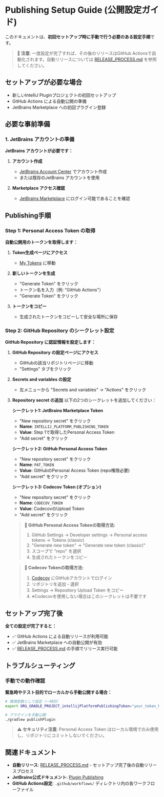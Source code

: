 # Publishing Setup Guide (公開設定ガイド)

このドキュメントは、**初回セットアップ時に手動で行う必要のある設定手順**です。

> **📝 注意**: 一度設定が完了すれば、その後のリリースはGitHub Actionsで自動化されます。自動リリースについては [RELEASE_PROCESS.md](RELEASE_PROCESS.md) を参照してください。

## セットアップが必要な場合

- 新しいIntelliJ Pluginプロジェクトの初回セットアップ
- GitHub Actions による自動公開の準備
- JetBrains Marketplace への初回プラグイン登録

## 必要な事前準備

### 1. JetBrains アカウントの準備

**JetBrains アカウントが必要です：**

1. **アカウント作成**
   - [JetBrains Account Center](https://account.jetbrains.com) でアカウント作成
   - または既存のJetBrains アカウントを使用

2. **Marketplace アクセス確認**
   - [JetBrains Marketplace](https://plugins.jetbrains.com/) にログイン可能であることを確認

## Publishing手順

### Step 1: Personal Access Token の取得

**自動公開用のトークンを取得します：**

1. **Token生成ページにアクセス**
   - [My Tokens](https://plugins.jetbrains.com/author/me/tokens) に移動

2. **新しいトークンを生成**
   - "Generate Token" をクリック
   - トークン名を入力（例: "GitHub Actions"）
   - "Generate Token" をクリック

3. **トークンをコピー**
   - 生成されたトークンをコピーして安全な場所に保存
   
### Step 2: GitHub Repository のシークレット設定

**GitHub Repository に認証情報を設定します：**

1. **GitHub Repository の設定ページにアクセス**
   - GitHubの該当リポジトリページに移動
   - "Settings" タブをクリック

2. **Secrets and variables の設定**
   - 左メニューから "Secrets and variables" → "Actions" をクリック

3. **Repository secret の追加**
   以下の2つのシークレットを追加してください：
   
   **シークレット1: JetBrains Marketplace Token**
   - "New repository secret" をクリック
   - **Name**: `INTELLIJ_PLATFORM_PUBLISHING_TOKEN`
   - **Value**: Step 1で取得したPersonal Access Token
   - "Add secret" をクリック
   
   **シークレット2: GitHub Personal Access Token**
   - "New repository secret" をクリック
   - **Name**: `PAT_TOKEN`
   - **Value**: GitHubのPersonal Access Token (repo権限必要)
   - "Add secret" をクリック
   
   **シークレット3: Codecov Token (オプション)**
   - "New repository secret" をクリック
   - **Name**: `CODECOV_TOKEN`
   - **Value**: CodecovのUpload Token
   - "Add secret" をクリック
   
   > **📝 GitHub Personal Access Tokenの取得方法:**
   > 1. GitHub Settings → Developer settings → Personal access tokens → Tokens (classic)
   > 2. "Generate new token" → "Generate new token (classic)"
   > 3. スコープで "repo" を選択
   > 4. 生成されたトークンをコピー
   
   > **📝 Codecov Tokenの取得方法:**
   > 1. [Codecov](https://codecov.io/) にGitHubアカウントでログイン
   > 2. リポジトリを追加・選択
   > 3. Settings → Repository Upload Token をコピー
   > 4. ※Codecovを使用しない場合はこのシークレットは不要です

## セットアップ完了後

**全ての設定が完了すると：**

- ✅ GitHub Actions による自動リリースが利用可能
- ✅ JetBrains Marketplace への自動公開が有効
- ✅ [RELEASE_PROCESS.md](RELEASE_PROCESS.md) の手順でリリース実行可能

## トラブルシューティング

### 手動での動作確認

**緊急時やテスト目的でローカルから手動公開する場合：**

```bash
# 環境変数として設定（一時的）
export ORG_GRADLE_PROJECT_intellijPlatformPublishingToken="your_token_here"

# プラグインを手動公開
./gradlew publishPlugin
```

> **⚠️ セキュリティ注意**: Personal Access Token はローカル環境でのみ使用し、リポジトリにコミットしないでください。

## 関連ドキュメント

- **自動リリース**: [RELEASE_PROCESS.md](RELEASE_PROCESS.md) - セットアップ完了後の自動リリースプロセス
- **JetBrains公式ドキュメント**: [Plugin Publishing](https://plugins.jetbrains.com/docs/intellij/publishing-plugin.html)
- **GitHub Actions設定**: `.github/workflows/` ディレクトリ内の各ワークフローファイル
